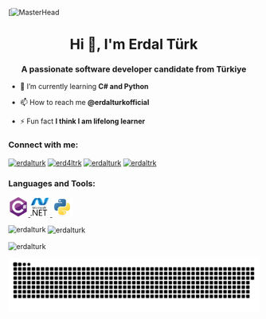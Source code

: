 [![MasterHead](https://arkakapak.babil.com/wp-content/uploads/2020/09/0_HjSpjlUB9bx2swEd-e1600281861276.jpg)
<h1 align="center">Hi 👋, I'm Erdal Türk</h1>
<h3 align="center">A passionate software developer candidate from Türkiye</h3>

- 🌱 I’m currently learning **C# and Python**

- 📫 How to reach me **@erdalturkofficial**

- ⚡ Fun fact **I think I am lifelong learner**

<h3 align="left">Connect with me:</h3>
<p align="left">
<a href="https://linkedin.com/in/erdalturk" target="blank"><img align="center" src="https://raw.githubusercontent.com/rahuldkjain/github-profile-readme-generator/master/src/images/icons/Social/linked-in-alt.svg" alt="erdalturk" height="30" width="40" /></a>
<a href="https://instagram.com/erd4ltrk" target="blank"><img align="center" src="https://raw.githubusercontent.com/rahuldkjain/github-profile-readme-generator/master/src/images/icons/Social/instagram.svg" alt="erd4ltrk" height="30" width="40" /></a>
<a href="https://www.leetcode.com/erdalturk" target="blank"><img align="center" src="https://raw.githubusercontent.com/rahuldkjain/github-profile-readme-generator/master/src/images/icons/Social/leet-code.svg" alt="erdalturk" height="30" width="40" /></a>
<a href="https://discord.gg/erdaltrk" target="blank"><img align="center" src="https://raw.githubusercontent.com/rahuldkjain/github-profile-readme-generator/master/src/images/icons/Social/discord.svg" alt="erdaltrk" height="30" width="40" /></a>
</p>

<h3 align="left">Languages and Tools:</h3>
<p align="left"> <a href="https://www.w3schools.com/cs/" target="_blank" rel="noreferrer"> <img src="https://raw.githubusercontent.com/devicons/devicon/master/icons/csharp/csharp-original.svg" alt="csharp" width="40" height="40"/> </a> <a href="https://dotnet.microsoft.com/" target="_blank" rel="noreferrer"> <img src="https://raw.githubusercontent.com/devicons/devicon/master/icons/dot-net/dot-net-original-wordmark.svg" alt="dotnet" width="40" height="40"/> </a> <a href="https://www.python.org" target="_blank" rel="noreferrer"> <img src="https://raw.githubusercontent.com/devicons/devicon/master/icons/python/python-original.svg" alt="python" width="40" height="40"/> </a> </p>

<p><img align="left" src="https://github-readme-stats.vercel.app/api/top-langs?username=erdalturk&show_icons=true&locale=en&layout=compact" alt="erdalturk" /></p>

<p>&nbsp;<img align="center" src="https://github-readme-stats.vercel.app/api?username=erdalturk&show_icons=true&locale=en" alt="erdalturk" /></p>

<p><img align="center" src="https://github-readme-streak-stats.herokuapp.com/?user=erdalturk&" alt="erdalturk" /></p>

<picture>
  <source media="(prefers-color-scheme: dark)" srcset="https://raw.githubusercontent.com/erdalturk/erdalturk/output/github-contribution-grid-snake-dark.svg">
  <source media="(prefers-color-scheme: light)" srcset="https://raw.githubusercontent.com/erdalturk/erdalturk/output/github-contribution-grid-snake.svg">
  <img alt="github contribution grid snake animation" src="https://raw.githubusercontent.com/erdalturk/erdalturk/output/github-contribution-grid-snake.svg">
</picture>
